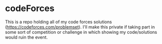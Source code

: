 # codeForces

This is a repo holding all of my code forces solutions (https://codeforces.com/problemset). I'll make this private if taking part in some sort of 
competition or challenge in which showing my code/solutions would ruin the event.

